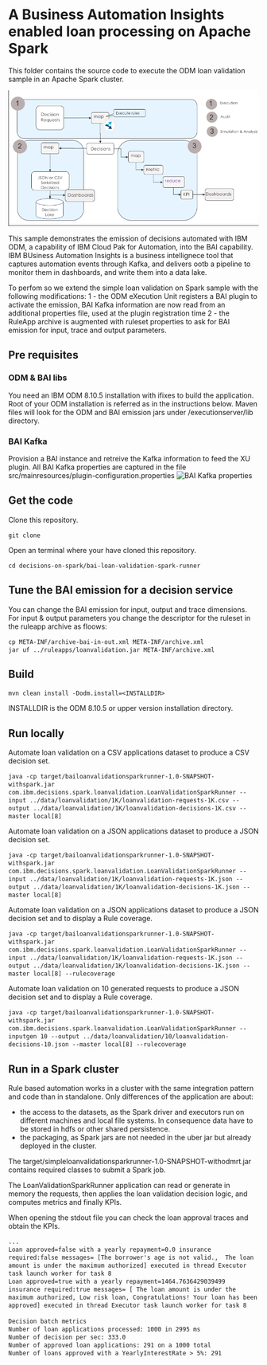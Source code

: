 # A Business Automation Insights enabled loan processing on Apache Spark
This folder contains the source code to execute the ODM loan validation sample in an Apache Spark cluster.

![Flow](docs/images/decision_automation_in_map_reduce.png "Architecture")

This sample demonstrates the emission of decisions automated with IBM ODM, a capability of IBM Cloud Pak for Automation, into the BAI capability.
IBM BUsiness Automation Insights is a business intellignece tool that captures automation events through Kafka, and delivers ootb a pipeline to monitor them in dashboards, and write them into a data lake.

To perfom so we extend the simple loan validation on Spark sample with the following modifications:
1 - the ODM eXecution Unit registers a BAI plugin to activate the emission,
    BAI Kafka information are now read from an additional properties file, used at the plugin registration time
2 - the RuleApp archive is augmented with ruleset properties to ask for BAI emission for input, trace and output parameters.

## Pre requisites

### ODM & BAI libs
You need an IBM ODM 8.10.5 installation with ifixes to build the application. Root of your ODM installation is referred as <INSTALLDIR> in the instructions below. Maven files will look for the ODM and BAI emission jars under <INSTALLDIR>/executionserver/lib directory.
  
### BAI Kafka
Provision a BAI instance and retreive the Kafka information to feed the XU plugin.
All BAI Kafka properties are captured in the file src/mainresources/plugin-configuration.properties
![BAI Kafka properties](src/main/resources/plugin-configuration.properties "BAI Kafka properties")

## Get the code
Clone this repository.
```console
git clone
```
Open an terminal where your have cloned this repository.
```console
cd decisions-on-spark/bai-loan-validation-spark-runner
```

## Tune the BAI emission for a decision service
You can change the BAI emission for input, output and trace dimensions.
For input & output parameters you change the descriptor for the ruleset in the ruleapp archive as floows:
```console
cp META-INF/archive-bai-in-out.xml META-INF/archive.xml
jar uf ../ruleapps/loanvalidation.jar META-INF/archive.xml 
```

## Build
```console
mvn clean install -Dodm.install=<INSTALLDIR>
```
INSTALLDIR is the ODM 8.10.5 or upper version installation directory.

## Run locally


Automate loan validation on a CSV applications dataset to produce a CSV decision set.
```console
java -cp target/bailoanvalidationsparkrunner-1.0-SNAPSHOT-withspark.jar com.ibm.decisions.spark.loanvalidation.LoanValidationSparkRunner --input ../data/loanvalidation/1K/loanvalidation-requests-1K.csv --output ../data/loanvalidation/1K/loanvalidation-decisions-1K.csv --master local[8]
```

Automate loan validation on a JSON applications dataset to produce a JSON decision set.
```console
java -cp target/bailoanvalidationsparkrunner-1.0-SNAPSHOT-withspark.jar com.ibm.decisions.spark.loanvalidation.LoanValidationSparkRunner --input ../data/loanvalidation/1K/loanvalidation-requests-1K.json --output ../data/loanvalidation/1K/loanvalidation-decisions-1K.json --master local[8]
```

Automate loan validation on a JSON applications dataset to produce a JSON decision set and to display a Rule coverage.
```console
java -cp target/bailoanvalidationsparkrunner-1.0-SNAPSHOT-withspark.jar com.ibm.decisions.spark.loanvalidation.LoanValidationSparkRunner --input ../data/loanvalidation/1K/loanvalidation-requests-1K.json --output ../data/loanvalidation/1K/loanvalidation-decisions-1K.json --master local[8] --rulecoverage
```

Automate loan validation on 10 generated requests to produce a JSON decision set and to display a Rule coverage.
```console
java -cp target/bailoanvalidationsparkrunner-1.0-SNAPSHOT-withspark.jar com.ibm.decisions.spark.loanvalidation.LoanValidationSparkRunner --inputgen 10 --output ../data/loanvalidation/10/loanvalidation-decisions-10.json --master local[8] --rulecoverage
```

## Run in a Spark cluster
Rule based automation works in a cluster with the same integration pattern and code than in standalone.
Only differences of the application are about:
- the access to the datasets, as the Spark driver and executors run on different machines and local file systems. In consequence data have to be stored in hdfs or other shared persistence.
- the packaging, as Spark jars are not needed in the uber jar but already deployed in the cluster.

The target/simpleloanvalidationsparkrunner-1.0-SNAPSHOT-withodmrt.jar contains required classes to submit a Spark job.

The LoanValidationSparkRunner application can read or generate in memory the requests, then applies the loan validation decision logic, and computes metrics and finally KPIs.

When opening the stdout file you can check the loan approval traces and obtain the KPIs.

```console
...
Loan approved=false with a yearly repayment=0.0 insurance required:false messages= [The borrower's age is not valid.,  The loan amount is under the maximum authorized] executed in thread Executor task launch worker for task 8
Loan approved=true with a yearly repayment=1464.7636429039499 insurance required:true messages= [ The loan amount is under the maximum authorized, Low risk loan, Congratulations! Your loan has been approved] executed in thread Executor task launch worker for task 8

Decision batch metrics
Number of loan applications processed: 1000 in 2995 ms
Number of decision per sec: 333.0
Number of approved loan applications: 291 on a 1000 total
Number of loans approved with a YearlyInterestRate > 5%: 291
```
